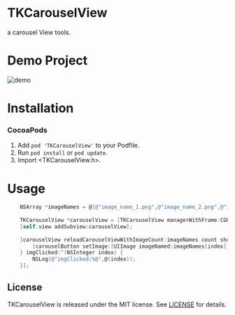# TKCarouselView
a carousel View tools.

Demo Project
==============

![demo](https://github.com/libtinker/TKCarouselView/blob/master/TKCarouselView/demo4.png)

Installation
==============
### CocoaPods
1. Add `pod 'TKCarouselView'` to your Podfile.
2. Run `pod install` or `pod update`.
3. Import \<TKCarouselView.h\>.

Usage
==============

``` objective-c
    NSArray *imageNames = @[@"image_name_1.png",@"image_name_2.png",@"image_name_3.png",@"image_name_4.png"];
    
    TKCarouselView *carouselView = [TKCarouselView managerWithFrame:CGRectMake(0, 0, self.view.bounds.size.width, self.view.bounds.size.width/2)];
    [self.view addSubview:carouselView];
    
    [carouselView reloadCarouselViewWithImageCount:imageNames.count showImageBlock:^(UIButton *carouselButton, NSInteger index) {
        [carouselButton setImage:[UIImage imageNamed:imageNames[index]] forState:UIControlStateNormal];
    } imgClicked:^(NSInteger index) {
        NSLog(@"imgClicked:%@",@(index));
    }];
```

## License

TKCarouselView is released under the MIT license. See [LICENSE](https://github.com/libtinker/TKCarouselView/blob/master/LICENSE) for details.
